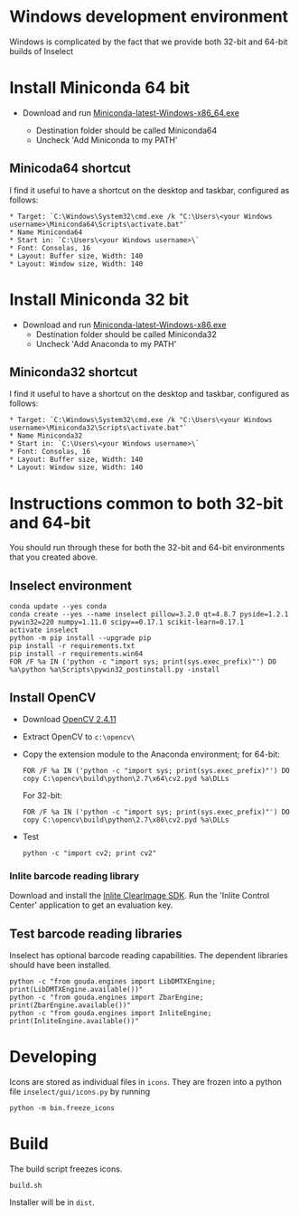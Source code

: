 # Windows development environment

Windows is complicated by the fact that we provide both 32-bit and 64-bit builds
of Inselect

# Install Miniconda 64 bit
* Download and run [Miniconda-latest-Windows-x86_64.exe](https://repo.continuum.io/miniconda/)

    * Destination folder should be called Miniconda64
    * Uncheck 'Add Miniconda to my PATH'

## Minicoda64 shortcut

I find it useful to have a shortcut on the desktop and taskbar, configured as
follows:

    * Target: `C:\Windows\System32\cmd.exe /k "C:\Users\<your Windows username>\Miniconda64\Scripts\activate.bat"`
    * Name Miniconda64
    * Start in: `C:\Users\<your Windows username>\`
    * Font: Consolas, 16
    * Layout: Buffer size, Width: 140
    * Layout: Window size, Width: 140


# Install Miniconda 32 bit
* Download and run [Miniconda-latest-Windows-x86.exe](https://repo.continuum.io/miniconda/)
    * Destination folder should be called Miniconda32
    * Uncheck 'Add Anaconda to my PATH'

## Miniconda32 shortcut

I find it useful to have a shortcut on the desktop and taskbar, configured as
follows:

    * Target: `C:\Windows\System32\cmd.exe /k "C:\Users\<your Windows username>\Miniconda32\Scripts\activate.bat"`
    * Name Miniconda32
    * Start in: `C:\Users\<your Windows username>\`
    * Font: Consolas, 16
    * Layout: Buffer size, Width: 140
    * Layout: Window size, Width: 140

# Instructions common to both 32-bit and 64-bit

You should run through these for both the 32-bit and 64-bit environments that
you created above.

## Inselect environment

```
conda update --yes conda
conda create --yes --name inselect pillow=3.2.0 qt=4.8.7 pyside=1.2.1 pywin32=220 numpy=1.11.0 scipy==0.17.1 scikit-learn=0.17.1
activate inselect
python -m pip install --upgrade pip
pip install -r requirements.txt
pip install -r requirements.win64
FOR /F %a IN ('python -c "import sys; print(sys.exec_prefix)"') DO %a\python %a\Scripts\pywin32_postinstall.py -install
```

## Install OpenCV
* Download [OpenCV 2.4.11](http://opencv.org/)
* Extract OpenCV to `c:\opencv\`
* Copy the extension module to the Anaconda environment; for 64-bit:

    ```
    FOR /F %a IN ('python -c "import sys; print(sys.exec_prefix)"') DO copy C:\opencv\build\python\2.7\x64\cv2.pyd %a\DLLs
    ```

    For 32-bit:

    ```
    FOR /F %a IN ('python -c "import sys; print(sys.exec_prefix)"') DO copy C:\opencv\build\python\2.7\x86\cv2.pyd %a\DLLs
    ```


* Test

    ```
    python -c "import cv2; print cv2"
    ```

### Inlite barcode reading library
Download and install the [Inlite ClearImage SDK](http://www.inliteresearch.com/).
Run the 'Inlite Control Center' application to get an evaluation key.

## Test barcode reading libraries

Inselect has optional barcode reading capabilities. The dependent libraries
should have been installed.

```
python -c "from gouda.engines import LibDMTXEngine; print(LibDMTXEngine.available())"
python -c "from gouda.engines import ZbarEngine; print(ZbarEngine.available())"
python -c "from gouda.engines import InliteEngine; print(InliteEngine.available())"
```

# Developing

Icons are stored as individual files in `icons`. They are frozen into
a python file `inselect/gui/icons.py` by running

```
python -m bin.freeze_icons
```

# Build

The build script freezes icons.

```
build.sh
```

Installer will be in `dist`.
